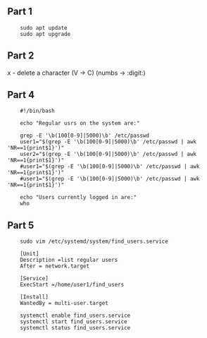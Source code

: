 ## Part 1
        sudo apt update
        sudo apt upgrade

## Part 2
x - delete a character 
(V -> C)
(numbs -> :digit:)

## Part 4
        #!/bin/bash

        echo "Regular usrs on the system are:"

        grep -E '\b(100[0-9]|5000)\b' /etc/passwd
        user1="$(grep -E '\b(100[0-9]|5000)\b' /etc/passwd | awk 'NR==1{print$1}')"
        user2="$(grep -E '\b(100[0-9]|5000)\b' /etc/passwd | awk 'NR==1{print$1}')"
        #user1="$(grep -E '\b(100[0-9]|5000)\b' /etc/passwd | awk 'NR==1{print$1}')"
        #user1="$(grep -E '\b(100[0-9]|5000)\b' /etc/passwd | awk 'NR==1{print$1}')"

        echo "Users currently logged in are:"
        who

## Part 5
        sudo vim /etc/systemd/system/find_users.service

        [Unit]
        Description =list regular users
        After = network.target

        [Service]
        ExecStart =/home/user1/find_users

        [Install]
        WantedBy = multi-user.target

        systemctl enable find_users.service
        systemctl start find_users.service
        systemctl status find_users.service